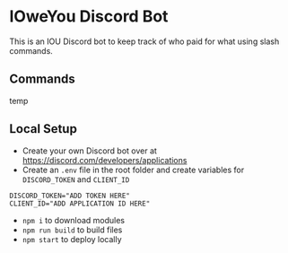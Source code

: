 # IOweYou Discord Bot
This is an IOU Discord bot to keep track of who paid for what using slash commands. 

## Commands
temp

## Local Setup
- Create your own Discord bot over at https://discord.com/developers/applications
- Create an `.env` file in the root folder and create variables for `DISCORD_TOKEN` and `CLIENT_ID`
```.env
DISCORD_TOKEN="ADD TOKEN HERE"
CLIENT_ID="ADD APPLICATION ID HERE"
```
- `npm i` to download modules
- `npm run build` to build files
- `npm start` to deploy locally
